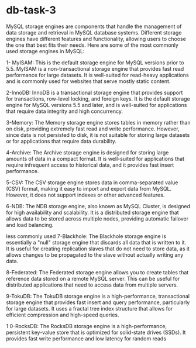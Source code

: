 # db-task-3
MySQL storage engines are components that handle the management of data storage and retrieval in MySQL database systems. Different storage engines have different features and functionality, allowing users to choose the one that best fits their needs. Here are some of the most commonly used storage engines in MySQL:

1- MyISAM:
This is the default storage engine for MySQL versions prior to 5.5. MyISAM is a non-transactional storage engine that provides fast read performance for large datasets. It is well-suited for read-heavy applications and is commonly used for websites that serve mostly static content.

2-InnoDB:
InnoDB is a transactional storage engine that provides support for transactions, row-level locking, and foreign keys. It is the default storage engine for MySQL versions 5.5 and later, and is well-suited for applications that require data integrity and high concurrency.

3-Memory:
The Memory storage engine stores tables in memory rather than on disk, providing extremely fast read and write performance. However, since data is not persisted to disk, it is not suitable for storing large datasets or for applications that require data durability.

4-Archive:
The Archive storage engine is designed for storing large amounts of data in a compact format. It is well-suited for applications that require infrequent access to historical data, and it provides fast insert performance.

5-CSV:
The CSV storage engine stores data in comma-separated value (CSV) format, making it easy to import and export data from MySQL. However, it does not support indexes or other advanced features.

6-NDB:
The NDB storage engine, also known as MySQL Cluster, is designed for high availability and scalability. It is a distributed storage engine that allows data to be stored across multiple nodes, providing automatic failover and load balancing.

less commonly used
7-Blackhole:
The Blackhole storage engine is essentially a "null" storage engine that discards all data that is written to it. It is useful for creating replication slaves that do not need to store data, as it allows changes to be propagated to the slave without actually writing any data.

8-Federated:
The Federated storage engine allows you to create tables that reference data stored on a remote MySQL server. This can be useful for distributed applications that need to access data from multiple servers.

9-TokuDB:
The TokuDB storage engine is a high-performance, transactional storage engine that provides fast insert and query performance, particularly for large datasets. It uses a fractal tree index structure that allows for efficient compression and high-speed queries.

1 0-RocksDB:
The RocksDB storage engine is a high-performance, persistent key-value store that is optimized for solid-state drives (SSDs). It provides fast write performance and low latency for random reads
